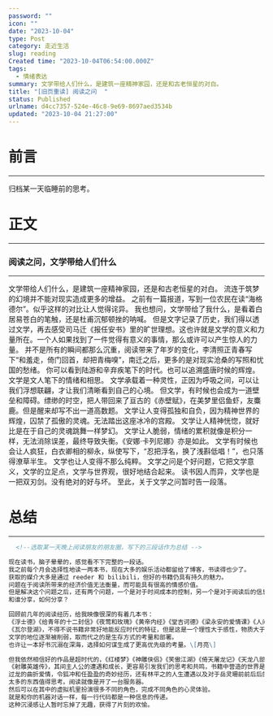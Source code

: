```yaml
---
password: ""
icon: ""
date: "2023-10-04"
type: Post
category: 走近生活
slug: reading
Created time: "2023-10-04T06:54:00.000Z"
tags:
  - 情绪表达
summary: 文学带给人们什么，是建筑一座精神家园，还是和古老恒星的对白。
title: "[旧页重读] 阅读之问  "
status: Published
urlname: d4cc7357-524e-46c8-9e69-8697aed3534b
updated: "2023-10-04 21:27:00"
---
```


# 前言

---

归档某一天临睡前的思考。

# 正文

---

### 阅读之问，文学带给人们什么

---

文学带给人们什么，是建筑一座精神家园，还是和古老恒星的对白。
流连于筑梦的幻境并不能对现实造成更多的增益。
之前有一篇报道，写到一位农民在读“海格德尔”。似乎这样的对比让人觉得诧异。
我也想问，文学带给了我什么，是看着白居易苍白的笔触，还是杜甫沉郁顿挫的呐喊。
但是文字记录了历史，我们得以透过文学，再去感受司马迁《报任安书》里的旷世理想。这也许就是文学的意义和力量所在。一个人如果找到了一件觉得有意义的事情，那么或许可以产生惊人的力量。
并不是所有的瞬间都那么沉重，阅读带来了年岁的变化，李清照正青春写下“和羞走，倚门回首，却把青梅嗅”，南迁之后，更多的是对现实沧桑的写照和忧国的愁绪。
你可以看到陆游和辛弃疾笔下的时代。也可以追溯盛唐时候的辉煌。文学是文人笔下的情绪和相思。
文学承载着一种灵性，正因为呼吸之间，可以让我们浮想联翩，才让我们清晰看到自己的心境。
但文学，有时候也会成为一道壁垒和障碍。缥缈的时空，把人带回来了亘古的《赤壁赋》，在美梦里侣鱼虾，友麋鹿。但是醒来却写不出一道高数题。
文学让人变得孤独和自负，因为精神世界的辉煌，囚禁了孤傲的灵魂。无法踏出这座冰冷的宫殿。
文学让人精神恍惚，就好比是在于自己的灵魂跳舞一样梦幻。
文学让人脆弱，情绪的累积就像是积分一样，无法消除误差，最终导致失衡。《安娜·卡列尼娜》亦是如此。
文学有时候也会让人疯狂，白衣卿相的柳永，纵使写下，“忍把浮名，换了浅斟低唱！”，也只落得潦草半生。
文学也让人变得不那么纯粹。
文学之问是个好问题，它把文学意义，文学的立足点，文学与世界观，很好地结合起来。
读书因人而异，文学也是一把双刃剑。没有绝对的好与坏。
至此，关于文学之问暂时告一段落。

# 总结

---

```markdown
  <!--选取某一天晚上阅读朋友的朋友圈，写下的三段话作为总结 -->

现在读书，脑子晕晕的，感觉看不下完整的一段话。
我之前每个月会选择性地读一两本书，现在大多的娱乐活动都留给了博客，书读得也少了。
获取的媒介大多是通过 reeder 和 bilibili，但好的书籍仍具有持久的魅力。
问题在于阅读所带来的经济价值无法衡量，而可能具有很高的情感价值。
但是解决这个问题之后，还有两个问题，一个是对于时间成本的控制，另一个是对于阅读后的信息整流。
和谁分享，如何分享？

回顾前几年的阅读经历，给我映像很深的有着几本书：
《浮士德》《给青年的十二封信》《夜莺和玫瑰》《黄帝内经》《堂吉诃德》《梁永安的爱情课》《人间失格》
《瓦尔登湖》，不得不说书籍非常好地能反应时代的特征，但是这是一个理性大于感性，物质大于精神的时代。
文学的地位逐渐被削弱，取而代之的是生存方式的考量和部署。
也许让一本好书沉溺在深海，选择如何谋生成了更高优先级的考量。\[月亮\]

但我依然相信好的作品是超时代的，《红楼梦》《神雕侠侣》《笑傲江湖》《倚天屠龙记》《天龙八部》
《射雕英雄传》，其间主人公的遭遇和成长，更容易引发我们的思考和共鸣，书籍中营造的世界是极其瑰丽的。
过龙的曲折爱情，令狐冲和任盈盈的奇妙经历，还有林平之的人生遭遇以及对于岳灵珊前前后后的感情态度。
太多的东西值得思考。阅读就像是开了一台服务器。
然后可以在其中的虚拟机里扮演很多不同的角色，完成不同角色的心灵体验。
就是和你的机器对话一样，每一行代码都是一种信息的传递。
这种沉浸感让人暂时忘掉了无趣，获得了片刻的欢愉。
```
